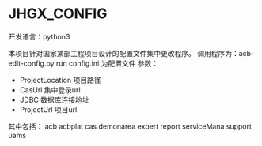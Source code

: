 # JHGX_CONFIG
开发语言：python3


本项目针对国家某部工程项目设计的配置文件集中更改程序。
调用程序为：acb-edit-config.py run
config.ini 为配置文件
参数：
  * ProjectLocation 项目路径
  * CasUrl 集中登录url
  * JDBC 数据库连接地址
  * ProjectUrl 项目url


其中包括：
  acb
  acbplat
  cas
  demonarea
  expert
  report
  serviceMana
  support
  uams
